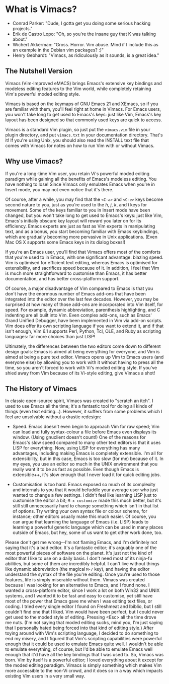 What is Vimacs?
===============

* Conrad Parker: "Dude, I gotta get you doing some serious hacking projects."
* Erik de Castro Lopo: "Oh, so you're the insane guy that K was talking about."
* Wichert Akkerman: "Gross. Horror. Vim abuse. Mind if I include this as an example in the Debian vim packages? :)"
* Henry Gebhardt: "Vimacs, as ridiculously as it sounds, is a great idea."

The Nutshell Version
--------------------

Vimacs (Vim-Improved eMACS) brings Emacs's extensive key bindings and modeless
editing features to the Vim world, while completely retaining Vim's powerful
moded editing style. 

Vimacs is based on the keymaps of GNU Emacs 21 and XEmacs, so if you are
familiar with them, you'll feel right at home in Vimacs.  For Emacs users, you
won't take long to get used to Emacs's keys: just like Vim, Emacs's key layout
has been designed so that commonly used keys are quick to access. 

Vimacs is a standard Vim plugin, so just put the `vimacs.vim` file in your plugin
directory, and put `vimacs.txt` in your documentation directory.  That's it!  If
you're using Unix, you should also read the INSTALL text file that comes with
Vimacs for notes on how to run Vim with or without Vimacs.


Why use Vimacs?
---------------

If you're a long-time Vim user, you retain Vi's powerful moded editing paradigm while gaining all the benefits of Emacs's modeless editing. You have nothing to lose! Since Vimacs only emulates Emacs when you're in Insert mode, you may not even notice that it's there.

Of course, after a while, you may find that the `<C-a>` and `<C-e>` keys become second nature to you, just as you're used to the _h_, _j_, _k_, and _l_ keys for movement. Some of the keys familiar to you in Insert mode have been changed, but you won't take long to get used to Emacs's keys: just like Vim, Emacs's initially obscure key layout will reward you later on for its efficiency. Emacs experts are just as fast as Vim experts in manipulating text, and as a bonus, you start becoming familiar with Emacs keybindings, which are gradually becoming more pervasive in Unix applications. (Even Mac OS X supports some Emacs keys in its dialog boxes!)

If you're an Emacs user, you'll find that Vimacs offers most of the comforts that you're used to in Emacs, with one significant advantage: blazing speed. Vim is optimised for efficient text editing, whereas Emacs is optimised for extensibility, and sacrifices speed because of it. In addition, I feel that Vim is much more straightforward to customise than Emacs, it has better documentation, and has better cross-platform support.

Of course, a major disadvantage of Vim compared to Emacs is that you don't have the enormous number of Emacs add-ons that have been integrated into the editor over the last few decades. However, you may be surprised at how many of those add-ons are incorporated into Vim itself, for speed. For example, dynamic abbreviation, parenthesis highlighting, and C indenting are all built into Vim. Even complex add-ons, such as Emacs' Grand Unified Debugger, have been implemented in Vim via add-on scripts. Vim does offer its own scripting language if you want to extend it, and if that isn't enough, Vim 6.1 supports Perl, Python, Tcl, OLE, and Ruby as scripting languages: far more choices than just LISP!

Ultimately, the differences between the two editors come down to different design goals: Emacs is aimed at being everything for everyone, and Vim is aimed at being a pure text editor. Vimacs opens up Vim to Emacs users (and everyone else) by allowing you to work with it without having to press <Esc> all the time, so you aren't forced to work with Vi's moded editing style. If you've shied away from Vim because of its Vi-style editing, give Vimacs a shot!

The History of Vimacs
---------------------

In classic open-source spirit, Vimacs was created to "scratch an itch". I used to use Emacs all the time; it's a fantastic tool for doing all kinds of things (even text editing...). However, it suffers from some problems which I feel are unsolvable without a drastic redesign:

* Speed. Emacs doesn't even begin to approach Vim for raw speed; Vim can load and fully syntax-colour a file before Emacs even displays its window. (Using gnuclient doesn't count!) One of the reasons for Emacs's slow speed compared to many other text editors is that it uses LISP for everything. Now, using LISP for everything has many advantages, including making Emacs is completely extensible. I'm all for extensibility, but in this case, Emacs is too slow (for me) because of it. In my eyes, you use an editor so much in the UNIX environment that you really want it to be as fast as possible. Even though Emacs is extensible++, it's slow enough that I never load it for quick editing jobs.

* Customisation is too hard. Emacs exposed so much of its complexity and internals to you that it would befuddle your average user who just wanted to change a few settings. I didn't feel like learning LISP just to customise the editor a bit; `M-x customize` made this much better, but it's still still unnecessarily hard to change something which isn't in that list of options. Try writing your own syntax file or colour scheme, for instance; other editors usually make this much easier. Of course, you can argue that learning the language of Emacs (i.e. LISP) leads to learning a powerful generic language which can be used in many places outside of Emacs, but hey, some of us want to get other work done, too.

Please don't get me wrong--I'm not flaming Emacs, and I'm definitely not saying that it's a bad editor. It's a fantastic editor; it's arguably one of the most powerful pieces of software on the planet. It's just not the kind of editor that I like to use on a daily basis. I don't need most of its ninja-fu abilities, but some of them are incredibly helpful. I can't live without things like dynamic abbreviation (the magical `M-/` key), and having the editor understand the syntax of the file you're editing. Once you're used to those features, life is simply miserable without them.
Vimacs was created because I was looking for an alternative to Emacs, and I found none. I wanted a cross-platform editor, since I work a lot on both Win32 and UNIX systems, and I wanted it to be fast and easy to customise, yet still have most of the power that Emacs gave me when I was editing text files, or coding. I tried every single editor I found on Freshmeat and Ibiblio, but I still couldn't find one that I liked. Vim would have been perfect, but I could never get used to the moded style of editing. Pressing &lt;Esc&gt; all the time drove me nuts. (I'm not saying that moded editing sucks, mind you, I'm just saying that I personally hated being forced into that kind of editing style.)
After toying around with Vim's scripting language, I decided to do something to end my misery, and I figured that Vim's scripting capabilities were powerful enough that it could be used to emulate Emacs quite well. I wouldn't be able to emulate everything, of course, but I'd be able to emulate Emacs well enough that it'd have all the key bindings that I was used to. So, Vimacs was born. Vim by itself is a powerful editor; I loved everything about it except for the moded editing paradigm. Vimacs is simply something which makes Vim more accessible to the non-Vi crowd, and it does so in a way which impacts existing Vim users in a very small way.
